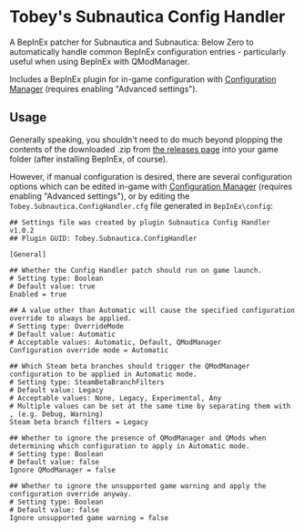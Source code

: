 # Tobey's Subnautica Config Handler

A BepInEx patcher for Subnautica and Subnautica: Below Zero to automatically handle common BepInEx configuration entries - particularly useful when using BepInEx with QModManager.

Includes a BepInEx plugin for in-game configuration with [Configuration Manager](https://github.com/toebeann/BepInEx.ConfigurationManager.Subnautica) (requires enabling "Advanced settings").

## Usage

Generally speaking, you shouldn't need to do much beyond plopping the contents of the downloaded .zip from [the releases page](https://github.com/toebeann/Tobey.Subnautica.ConfigHandler/releases) into your game folder (after installing BepInEx, of course).

However, if manual configuration is desired, there are several configuration options which can be edited in-game with [Configuration Manager](https://github.com/toebeann/BepInEx.ConfigurationManager.Subnautica) (requires enabling "Advanced settings"), or by editing the `Tobey.Subnautica.ConfigHandler.cfg` file generated in `BepInEx\config`:

```
## Settings file was created by plugin Subnautica Config Handler v1.0.2
## Plugin GUID: Tobey.Subnautica.ConfigHandler

[General]

## Whether the Config Handler patch should run on game launch.
# Setting type: Boolean
# Default value: true
Enabled = true

## A value other than Automatic will cause the specified configuration override to always be applied.
# Setting type: OverrideMode
# Default value: Automatic
# Acceptable values: Automatic, Default, QModManager
Configuration override mode = Automatic

## Which Steam beta branches should trigger the QModManager configuration to be applied in Automatic mode.
# Setting type: SteamBetaBranchFilters
# Default value: Legacy
# Acceptable values: None, Legacy, Experimental, Any
# Multiple values can be set at the same time by separating them with , (e.g. Debug, Warning)
Steam beta branch filters = Legacy

## Whether to ignore the presence of QModManager and QMods when determining which configuration to apply in Automatic mode.
# Setting type: Boolean
# Default value: false
Ignore QModManager = false

## Whether to ignore the unsupported game warning and apply the configuration override anyway.
# Setting type: Boolean
# Default value: false
Ignore unsupported game warning = false
```
